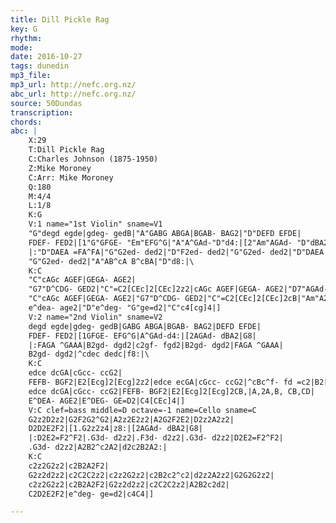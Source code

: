 ```yaml
---
title: Dill Pickle Rag
key: G
rhythm: 
mode:
date: 2016-10-27
tags: dunedin
mp3_file:
mp3_url: http://nefc.org.nz/
abc_url: http://nefc.org.nz/
source: 50Dundas
transcription:
chords: 
abc: |
    X:29
    T:Dill Pickle Rag
    C:Charles Johnson (1875-1950)
    Z:Mike Moroney
    C:Arr: Mike Moroney
    Q:180
    M:4/4
    L:1/8
    K:G
    V:1 name="1st Violin" sname=V1
    "G"degd egde|gdeg- gedB|"A"GABG ABGA|BGAB- BAG2|"D"DEFD EFDE|
    FDEF- FED2|[1"G"GFGE- "Em"EFG^G|"A"A^GAd-"D"d4:|[2"Am"AGAd- "D"dBA2|"G"G8|
    |:"D"DAEA =FA^FA|"G"G2ed- ded2|"D"F2ed- ded2|"G"G2ed- ded2|"D"DAEA =FA^FA|
    "G"G2ed- ded2|"A"AB^cA B^cBA|"D"d8:|\
    K:C
    "C"cAGc AGEF|GEGA- AGE2|
    "G7"D^CDG- GED2|"C"=C2[CEc]2[CEc]2z2|cAGc AGEF|GEGA- AGE2|"D7"AGAd- dBA2|"G"G2[GBg]2[GBg]2z2|
    "C"cAGc AGEF|GEGA- AGE2|"G7"D^CDG- GED2|"C"=C2[CEc]2[CEc]2cB|"Am"A2AB cBcd|
    e^dea- age2|"D"e^deg- "G"ge=d2|"C"c4[cg]4|]
    V:2 name="2nd Violin" sname=V2
    degd egde|gdeg- gedB|GABG ABGA|BGAB- BAG2|DEFD EFDE|
    FDEF- FED2|[1GFGE- EFG^G|A^GAd-d4:|[2AGAd- dBA2|G8|
    |:FAGA ^GAAA|B2gd- dgd2|c2gf- fgd2|B2gd- dgd2|FAGA ^GAAA|
    B2gd- dgd2|^cdec dedc|f8:|\
    K:C
    edce dcGA|cGcc- ccG2|
    FEFB- BGF2|E2[Ecg]2[Ecg]2z2|edce ecGA|cGcc- ccG2|^cBc^f- fd =c2|B2[dg]2[dg]2z2|
    edce dcGA|cGcc- ccG2|FEFB- BGF2|E2[Ecg]2[Ecg]2CB,|A,2A,B, CB,CD|
    E^DEA- AGE2|E^DEG- GE=D2|C4[CEc]4|]
    V:C clef=bass middle=D octave=-1 name=Cello sname=C
    G2z2D2z2|G2F2G2^G2|A2z2E2z2|A2G2F2E2|D2z2A2z2|
    D2D2E2F2|[1.G2z2z4|z8:|[2AGAd- dBA2|G8|
    |:D2E2=F2^F2|.G3d- d2z2|.F3d- d2z2|.G3d- d2z2|D2E2=F2^F2|
    .G3d- d2z2|A2B2^c2A2|d2c2B2A2:|
    K:C
    c2z2G2z2|c2B2A2F2|
    G2z2d2z2|c2C2C2z2|c2z2G2z2|c2B2c2^c2|d2z2A2z2|G2G2G2z2|
    c2z2G2z2|c2B2A2F2|G2z2d2z2|c2C2C2z2|A2B2c2d2|
    C2D2E2F2|e^deg- ge=d2|c4C4|]

---
```

